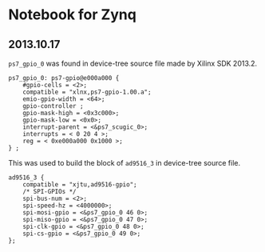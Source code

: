 Notebook for Zynq
=================

2013.10.17
----------
`ps7_gpio_0` was found in device-tree source file made by Xilinx SDK 2013.2.

	ps7_gpio_0: ps7-gpio@e000a000 {
		#gpio-cells = <2>;
		compatible = "xlnx,ps7-gpio-1.00.a";
		emio-gpio-width = <64>;
		gpio-controller ;
		gpio-mask-high = <0x3c000>;
		gpio-mask-low = <0x0>;
		interrupt-parent = <&ps7_scugic_0>;
		interrupts = < 0 20 4 >;
		reg = < 0xe000a000 0x1000 >;
	} ;

This was used to build the block of `ad9516_3` in device-tree source file.

	ad9516_3 {
		compatible = "xjtu,ad9516-gpio";
		/* SPI-GPIOs */
		spi-bus-num = <2>;
		spi-speed-hz = <4000000>;
		spi-mosi-gpio = <&ps7_gpio_0 46 0>;
		spi-miso-gpio = <&ps7_gpio_0 47 0>;
		spi-clk-gpio = <&ps7_gpio_0 48 0>;
		spi-cs-gpio = <&ps7_gpio_0 49 0>;
	};